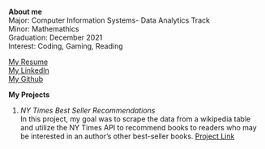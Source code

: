 **About me** <br />
Major: Computer Information Systems- Data Analytics Track <br />
Minor: Mathemathics <br />
Graduation: December 2021 <br />
Interest: Coding, Gaming, Reading <br />

[My Resume](https://docs.google.com/document/d/1SheIzasTasgpIrT52id0Cj_2FL6J8-qTC0Q9gQjkfmU/edit?usp=sharing) <br />
[My LinkedIn](https://www.linkedin.com/in/shaoruzhang/) <br />
[My Github](https://github.com/shaoruzhang) <br />

**My Projects**
1. _NY Times Best Seller Recommendations_<br />
In this project, my goal was to scrape the data from a wikipedia table and utilize the NY Times API to recommend books to readers who may be interested in an author’s other best-seller books.
[Project Link](https://github.com/shaoruzhang/NYTime_Recommedations) 
